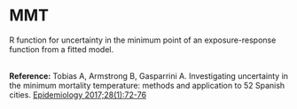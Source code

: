 # MMT
R function for uncertainty in the minimum point of an exposure-response function from a fitted model.

<br>
<b>Reference:</b> Tobias A, Armstrong B, Gasparrini A. Investigating uncertainty in the minimum mortality temperature: methods and application to 52 Spanish cities. <a href="https://pubmed.ncbi.nlm.nih.gov/27748681" target="_blank">Epidemiology 2017;28(1):72-76</a>
